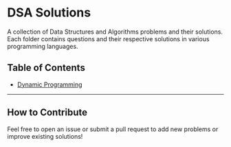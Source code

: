# DSA Solutions

A collection of Data Structures and Algorithms problems and their solutions. Each folder contains questions and their respective solutions in various programming languages.

## Table of Contents
- [Dynamic Programming](src/com/adarsh/dsa/dp/)

---

## How to Contribute
Feel free to open an issue or submit a pull request to add new problems or improve existing solutions!
